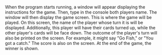 When the program starts running, a window will appear displaying the instructions for the game. Then, type in the console both players name. The window will then display the game screen. This is where the game will be played. On this screen, the name of the player whose turn it is will be displayed. Additionally, this player will have their cards turned up, while the other player's cards will be face down. The outcome of the player's turn will also be printed on the screen. For example, it might say "Go Fish," or "You got a catch." The score is also on the screen. At the end of the game, the winner is shown.     